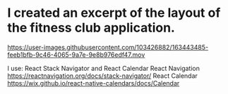 # I created an excerpt of the layout of the fitness club application.

https://user-images.githubusercontent.com/103426882/163443485-feeb1bfb-9c46-4065-9a7e-9e8b976edf47.mov

I use: React Stack Navigator and React Calendar
React Navigation
https://reactnavigation.org/docs/stack-navigator/
React Calendar
https://wix.github.io/react-native-calendars/docs/Calendar
